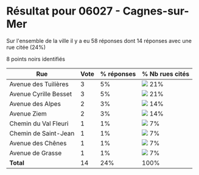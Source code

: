 # Résultat pour 06027 - Cagnes-sur-Mer

Sur l'ensemble de la ville il y a eu 58 réponses dont 14 réponses avec une rue citée (24%)

8 points noirs identifiés

| Rue | Vote | % réponses | % Nb rues cités|
|-----|------|------------|----------------|
| Avenue des Tuilières | 3 | 5% | <img src="../../img/bar_21.gif" />&nbsp;21%|
| Avenue Cyrille Besset | 3 | 5% | <img src="../../img/bar_21.gif" />&nbsp;21%|
| Avenue des Alpes | 2 | 3% | <img src="../../img/bar_14.gif" />&nbsp;14%|
| Avenue Ziem | 2 | 3% | <img src="../../img/bar_14.gif" />&nbsp;14%|
| Chemin du Val Fleuri | 1 | 1% | <img src="../../img/bar_7.gif" />&nbsp;7%|
| Chemin de Saint-Jean | 1 | 1% | <img src="../../img/bar_7.gif" />&nbsp;7%|
| Avenue des Chênes | 1 | 1% | <img src="../../img/bar_7.gif" />&nbsp;7%|
| Avenue de Grasse | 1 | 1% | <img src="../../img/bar_7.gif" />&nbsp;7%|
| **Total** | 14 | 24% | 100%|
